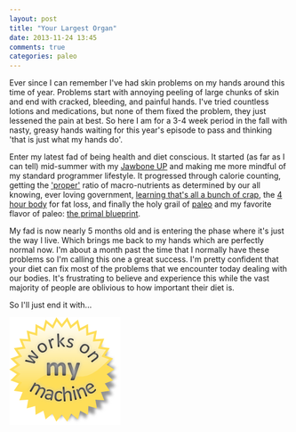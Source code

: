 ```yaml
---
layout: post
title: "Your Largest Organ"
date: 2013-11-24 13:45
comments: true
categories: paleo
---
```


Ever since I can remember I've had skin problems on my hands around this time of year. Problems start with annoying peeling of large chunks of skin and end with cracked, bleeding, and painful hands. I've tried countless lotions and medications, but none of them fixed the problem, they just lessened the pain at best. So here I am for a 3-4 week period in the fall with nasty, greasy hands waiting for this year's episode to pass and thinking 'that is just what my hands do'.

Enter my latest fad of being health and diet conscious. It started (as far as I can tell) mid-summer with my [Jawbone UP](http://jawbone.com/store/buy/up) and making me more mindful of my standard programmer lifestyle. It progressed through calorie counting, getting the ['proper'](http://www.choosemyplate.gov/) ratio of macro-nutrients as determined by our all knowing, ever loving government, [learning that's all a bunch of crap](http://www.amazon.com/Good-Calories-Bad-Challenging-Conventional/dp/1400040787), the [4 hour body](http://fourhourbody.com/) for fat loss, and finally the holy grail of [paleo](http://thepaleodiet.com/) and my favorite flavor of paleo: [the primal blueprint](http://primalblueprint.com/pages/What-We-Do.html).

My fad is now nearly 5 months old and is entering the phase where it's just the way I live. Which brings me back to my hands which are perfectly normal now. I'm about a month past the time that I normally have these problems so I'm calling this one a great success. I'm pretty confident that your diet can fix most of the problems that we encounter today dealing with our bodies. It's frustrating to believe and experience this while the vast majority of people are oblivious to how important their diet is.

So I'll just end it with...

![Works On My Machine](/images/organ/womm.png)
